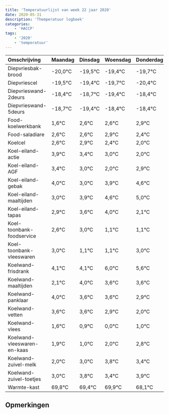 ```yaml
---
title: 'Temperatuurlijst van week 22 jaar 2020'
date: 2020-05-31
description: 'Themperatuur logboek'
categories:
    - 'HACCP'
tags:
    - '2020'
    - 'temperatuur'
---
```

|Omschrijving|Maandag|Dinsdag|Woensdag|Donderdag|Vrijdag|Zaterdag|Zondag|
|:---|:---|:---|:---|:---|:---|:---|:---|
|Diepvriesbak-brood|-20,0°C|-19,5°C|-19,4°C|-19,7°C|-20,4°C|-19,4°C|-19,4°C|
|Diepvriescel|-19,5°C|-19,4°C|-19,7°C|-20,4°C|-19,4°C|-19,4°C|-19,1°C|
|Diepvrieswand-2deurs|-18,4°C|-18,7°C|-19,4°C|-18,4°C|-18,4°C|-18,1°C|-18,6°C|
|Diepvrieswand-5deurs|-18,7°C|-19,4°C|-18,4°C|-18,4°C|-18,1°C|-18,6°C|-19,0°C|
|Food-koelwerkbank|1,6°C|2,6°C|2,6°C|2,9°C|2,4°C|2,0°C|1,0°C|
|Food-saladiare|2,6°C|2,6°C|2,9°C|2,4°C|2,0°C|1,0°C|1,9°C|
|Koelcel|2,6°C|2,9°C|2,4°C|2,0°C|1,0°C|1,9°C|2,6°C|
|Koel-eiland-actie|3,9°C|3,4°C|3,0°C|2,0°C|2,9°C|3,6°C|4,0°C|
|Koel-eiland-AGF|3,4°C|3,0°C|2,0°C|2,9°C|3,6°C|4,0°C|2,1°C|
|Koel-eiland-gebak|4,0°C|3,0°C|3,9°C|4,6°C|5,0°C|3,1°C|3,1°C|
|Koel-eiland-maaltijden|3,0°C|3,9°C|4,6°C|5,0°C|3,1°C|3,1°C|5,0°C|
|Koel-eiland-tapas|2,9°C|3,6°C|4,0°C|2,1°C|2,1°C|4,0°C|3,6°C|
|Koel-toonbank-foodservice|2,6°C|3,0°C|1,1°C|1,1°C|3,0°C|2,6°C|2,6°C|
|Koel-toonbank-vleeswaren|3,0°C|1,1°C|1,1°C|3,0°C|2,6°C|2,6°C|1,9°C|
|Koelwand-frisdrank|4,1°C|4,1°C|6,0°C|5,6°C|5,6°C|4,9°C|4,0°C|
|Koelwand-maaltijden|2,1°C|4,0°C|3,6°C|3,6°C|2,9°C|2,0°C|3,0°C|
|Koelwand-panklaar|4,0°C|3,6°C|3,6°C|2,9°C|2,0°C|3,0°C|3,8°C|
|Koelwand-vetten|3,6°C|3,6°C|2,9°C|2,0°C|3,0°C|3,8°C|3,4°C|
|Koelwand-vlees|1,6°C|0,9°C|0,0°C|1,0°C|1,8°C|1,4°C|1,9°C|
|Koelwand-vleeswaren-en-kaas|1,9°C|1,0°C|2,0°C|2,8°C|2,4°C|2,9°C|1,1°C|
|Koelwand-zuivel-melk|2,0°C|3,0°C|3,8°C|3,4°C|3,9°C|2,1°C|3,6°C|
|Koelwand-zuivel-toetjes|3,0°C|3,8°C|3,4°C|3,9°C|2,1°C|3,6°C|3,6°C|
|Warmte-kast|69,8°C|69,4°C|69,9°C|68,1°C|69,6°C|69,6°C|69,4°C|

## Opmerkingen


